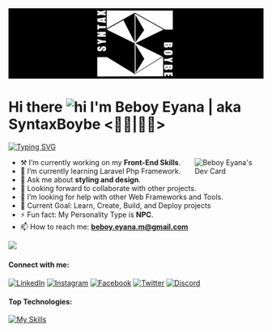 <img alt="mylogoBG" align="center" width="100%" height="10%" src="./image/mylogoBG.jpg"/>

<h1>Hi there <img src="https://user-images.githubusercontent.com/1303154/88677602-1635ba80-d120-11ea-84d8-d263ba5fc3c0.gif" width="28px" height="28px" alt="hi"> I'm Beboy Eyana | aka SyntaxBoybe <👨‍💻|👨‍🌾> </h1>

[![Typing SVG](https://readme-typing-svg.demolab.com?font=Fira+Code&weight=600&pause=700&color=39ff14&vCenter=true&width=685&height=20&lines=I'm+a+Information+Technology+Student+and+self-taught+dev;Aspiring+Web+Developer+from+the+Philippines.;~+Cogito,+ergu+sum)](https://git.io/typing-svg)

<a href="https://app.daily.dev/SyntaxBoybe"><img align="right" src="https://api.daily.dev/devcards/e091829a9dfd42a19fe5adae100780ed.png?r=4q5" width="27%" alt="Beboy Eyana's Dev Card"/></a>

-   ⚒ I’m currently working on my **Front-End Skills**.
-   🌱 I’m currently learning Laravel Php Framework.
-   💬 Ask me about **styling and design**.
-   🤝 Looking forward to collaborate with other projects.
-   🤔 I’m looking for help with other Web Frameworks and Tools.
-   🎯 Current Goal: Learn, Create, Build, and Deploy projects
-   ⚡ Fun fact: My Personality Type is **NPC**.
-   📫 How to reach me: **beboy.eyana.m@gmail.com**

![](https://komarev.com/ghpvc/?username=syntaxboybe&label=Profile%20views&color=0e75b6&style=flat)

#### Connect with me:

[![LinkedIn](https://img.shields.io/badge/syntaxboybe-0077B5?&logo=linkedin&logoColor=white)](https://www.linkedin.com/in/syntaxboybe)
[![Instagram](https://img.shields.io/badge/syntaxboybe-E4405F?&logo=instagram&logoColor=white)](https://www.instagram.com/syntaxboybe)
[![Facebook](https://img.shields.io/badge/syntaxboybe-2374E1?logo=facebook&logoColor=white)](https://www.facebook.com/syntaxboybe)
[![Twitter](https://img.shields.io/badge/syntaxboybe-1DA1F2?&logo=twitter&logoColor=white)](https://twitter.com/syntaxboybe)
[![Discord](https://img.shields.io/badge/<SyntaxBoybe>-%237289DA.svg?logo=discord&logoColor=white)](https://discordapp.com/users/831106489141428275)
#### Top Technologies:

[![My Skills](https://skillicons.dev/icons?i=js,html,css,php,java,mysql,figma,git,github,vscode)](https://skillicons.dev)
